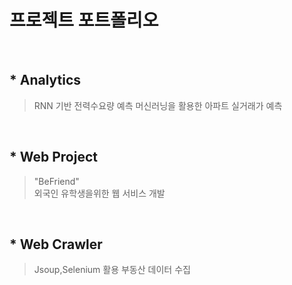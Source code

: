 # 프로젝트 포트폴리오

<br>

## * Analytics
> RNN 기반 전력수요량 예측
> 머신러닝을 활용한 아파트 실거래가 예측

<br>

## * Web Project
> "BeFriend" <br>
> 외국인 유학생을위한 웹 서비스 개발

<br>

## * Web Crawler
> Jsoup,Selenium 활용 부동산 데이터 수집



